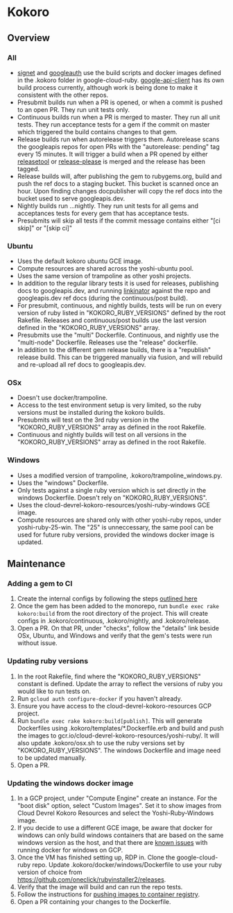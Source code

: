 # Kokoro

## Overview

### All

- [signet](https://github.com/googleapis/signet) and [googleauth](https://github.com/googleapis/google-auth-library-ruby) use the build scripts and docker images defined in the .kokoro folder in google-cloud-ruby. [google-api-client](https://github.com/googleapis/google-api-ruby-client) has its own build process currently, although work is being done to make it consistent with the other repos.
- Presubmit builds run when a PR is opened, or when a commit is pushed to an open PR. They run unit tests only.
- Continuous builds run when a PR is merged to master. They run all unit tests. They run acceptance tests for a gem if the commit on master which triggered the build contains changes to that gem.
- Release builds run when autorelease triggers them. Autorelease scans the googleapis repos for open PRs with the "autorelease: pending" tag every 15 minutes. It will trigger a build when a PR opened by either [releasetool](https://github.com/googleapis/releasetool) or [release-please](https://github.com/googleapis/release-please) is merged and the release has been tagged.
- Release builds will, after publishing the gem to rubygems.org, build and push the ref docs to a staging bucket. This bucket is scanned once an hour. Upon finding changes docpublisher will copy the ref docs into the bucket used to serve googleapis.dev.
- Nightly builds run ...nightly. They run unit tests for all gems and acceptances tests for every gem that has acceptance tests.
- Presubmits will skip all tests if the commit message contains either "[ci skip]" or "[skip ci]"

### Ubuntu

- Uses the default kokoro ubuntu GCE image.
- Compute resources are shared across the yoshi-ubuntu pool.
- Uses the same version of trampoline as other yoshi projects.
- In addition to the regular library tests it is used for releases, publishing docs to googleapis.dev, and running [linkinator](https://github.com/JustinBeckwith/linkinator) against the repo and googleapis.dev ref docs (during the continuous/post build).
- For presubmit, continuous, and nightly builds, tests will be run on every version of ruby listed in "KOKORO_RUBY_VERSIONS" defined by the root Rakefile. Releases and continuous/post builds use the last version defined in the "KOKORO_RUBY_VERSIONS" array.
- Presubmits use the "multi" Dockerfile. Continuous, and nightly use the "multi-node" Dockerfile. Releases use the "release" dockerfile.
- In addition to the different gem release builds, there is a "republish" release build. This can be triggered manually via fusion, and will rebuild and re-upload all ref docs to googleapis.dev.

### OSx

- Doesn't use docker/trampoline.
- Access to the test environment setup is very limited, so the ruby versions must be installed during the kokoro builds.
- Presubmits will test on the 3rd ruby version in the "KOKORO_RUBY_VERSIONS" array as defined in the root Rakefile.
- Continuous and nightly builds will test on all versions in the "KOKORO_RUBY_VERSIONS" array as defined in the root Rakefile.

### Windows

- Uses a modified version of trampoline, .kokoro/trampoline_windows.py.
- Uses the "windows" Dockerfile.
- Only tests against a single ruby version which is set directly in the windows Dockerfile. Doesn't rely on "KOKORO_RUBY_VERSIONS".
- Uses the cloud-devrel-kokoro-resources/yoshi-ruby-windows GCE image.
- Compute resources are shared only with other yoshi-ruby repos, under yoshi-ruby-25-win. The "25" is unneccessary, the same pool can be used for future ruby versions, provided the windows docker image is updated.


## Maintenance

### Adding a gem to CI

1. Create the internal configs by following the steps [outlined here](https://docs.google.com/document/d/17Wg3ar8wlFTtut2CcAV9Geg8K9x28MK_UtUsYoyEx2s/edit#heading=h.o8nsr6d5n4va)
1. Once the gem has been added to the monorepo, run `bundle exec rake kokoro:build` from the root directory of the project. This will create configs in .kokoro/continuous, .kokoro/nightly, and .kokoro/release.
1. Open a PR. On that PR, under "checks", follow the "details" link beside OSx, Ubuntu, and Windows and verify that the gem's tests were run without issue.

### Updating ruby versions

1. In the root Rakefile, find where the "KOKORO_RUBY_VERSIONS" constant is defined. Update the array to reflect the versions of ruby you would like to run tests on.
1. Run `gcloud auth configure-docker` if you haven't already.
1. Ensure you have access to the cloud-devrel-kokoro-resources GCP project.
1. Run `bundle exec rake kokoro:build[publish]`. This will generate Dockerfiles using .kokoro/templates/*.Dockerfile.erb and build and push the images to gcr.io/cloud-devrel-kokoro-resources/yoshi-ruby/. It will also update .kokoro/osx.sh to use the ruby versions set by "KOKORO_RUBY_VERSIONS". The windows Dockerfile and image need to be updated manually.
1. Open a PR.

### Updating the windows docker image

1. In a GCP project, under "Compute Engine" create an instance. For the "boot disk" option, select "Custom Images". Set it to show images from Cloud Devrel Kokoro Resources and select the Yoshi-Ruby-Windows image.
1. If you decide to use a different GCE image, be aware that docker for windows can only build windows containers that are based on the same windows version as the host, and that there are [known issues](https://cloud.google.com/compute/docs/containers/#mtu_failures) with running docker for windows on GCP.
1. Once the VM has finished setting up, RDP in. Clone the google-cloud-ruby repo. Update .kokoro/docker/windows/Dockerfile to use your ruby version of choice from https://github.com/oneclick/rubyinstaller2/releases.
1. Verify that the image will build and can run the repo tests.
1. Follow the instructions for [pushing images to container registry](https://cloud.google.com/container-registry/docs/pushing-and-pulling).
1. Open a PR containing your changes to the Dockerfile.
